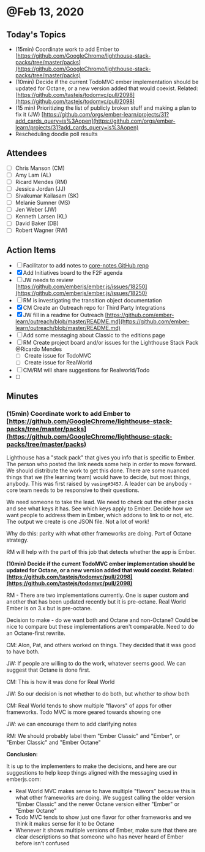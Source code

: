 # @Feb 13, 2020

## Today's Topics

- (15min) Coordinate work to add Ember to [https://github.com/GoogleChrome/lighthouse-stack-packs/tree/master/packs](https://github.com/GoogleChrome/lighthouse-stack-packs/tree/master/packs)
- (10min) Decide if the current TodoMVC ember implementation should be updated for Octane, or a new version added that would coexist. Related: [https://github.com/tastejs/todomvc/pull/2098](https://github.com/tastejs/todomvc/pull/2098)
- (15 min) Prioritizing the list of publicly broken stuff and making a plan to fix it (JW) [https://github.com/orgs/ember-learn/projects/31?add_cards_query=is%3Aopen](https://github.com/orgs/ember-learn/projects/31?add_cards_query=is%3Aopen)
- Rescheduling doodle poll results

## Attendees

- [ ]  Chris Manson (CM)
- [ ]  Amy Lam (AL)
- [ ]  Ricard Mendes (RM)
- [ ]  Jessica Jordan (JJ)
- [ ]  Sivakumar Kailasam (SK)
- [ ]  Melanie Sumner (MS)
- [ ]  Jen Weber (JW)
- [ ]  Kenneth Larsen (KL)
- [ ]  David Baker (DB)
- [ ]  Robert Wagner (RW)

## Action Items

- [ ]  Facilitator to add notes to [core-notes GitHub repo](https://github.com/emberjs/core-notes/)
- [x]  Add Initiatives board to the F2F agenda
- [ ]  JW needs to review [https://github.com/emberjs/ember.js/issues/18250](https://github.com/emberjs/ember.js/issues/18250)
- [ ]  RM is investigating the transition object documentation
- [x]  CM Create an Outreach repo for Third Party Integrations
- [x]  JW fill in a readme for Outreach [https://github.com/ember-learn/outreach/blob/master/README.md](https://github.com/ember-learn/outreach/blob/master/README.md)
- [ ]  Add some messaging about Classic to the editions page
- [ ]  RM Create project board and/or issues for the Lighthouse Stack Pack @Ricardo Mendes
    - [ ]  Create issue for TodoMVC
    - [ ]  Create issue for RealWorld
- [ ]  CM/RM will share suggestions for Realworld/Todo
- [ ]  

## Minutes

### (15min) Coordinate work to add Ember to [https://github.com/GoogleChrome/lighthouse-stack-packs/tree/master/packs](https://github.com/GoogleChrome/lighthouse-stack-packs/tree/master/packs)

Lighthouse has a "stack pack" that gives you info that is specific to Ember. The person who posted the link needs some help in order to move forward. We should distribute the work to get this done. There are some nuanced things that we (the learning team) would have to decide, but most things, anybody. This was first raised by `vasing#3457`. A leader can be anybody - core team needs to be responsive to their questions.

We need someone to take the lead. We need to check out the other packs and see what keys it has. See which keys apply to Ember. Decide how we want people to address them in Ember, which addons to link to or not, etc. The output we create is one JSON file. Not a lot of work!

Why do this: parity with what other frameworks are doing. Part of Octane strategy.

RM will help with the part of this job that detects whether the app is Ember.

**(10min) Decide if the current TodoMVC ember implementation should be updated for Octane, or a new version added that would coexist. Related: [https://github.com/tastejs/todomvc/pull/2098](https://github.com/tastejs/todomvc/pull/2098)**

RM - There are two implementations currently. One is super custom and another that has been updated recently but it is pre-octane. Real World Ember is on 3.x but is pre-octane.

Decision to make - do we want both and Octane and non-Octane? Could be nice to compare but these implementations aren't comparable. Need to do an Octane-first rewrite.

CM: Alon, Pat, and others worked on things. They decided that it was good to have both.

JW: If people are willing to do the work, whatever seems good. We can suggest that Octane is done first.

CM: This is how it was done for Real World

JW: So our decision is not whether to do both, but whether to *show* both

CM: Real World tends to show multiple "flavors" of apps for other frameworks. Todo MVC is more geared towards showing one

JW: we can encourage them to add clarifying notes

RM: We should probably label them "Ember Classic" and "Ember", or "Ember Classic" and "Ember Octane"

**Conclusion:**

It is up to the implementers to make the decisions, and here are our suggestions to help keep things aligned with the messaging used in emberjs.com:

- Real World MVC makes sense to have multiple "flavors" because this is what other frameworks are doing. We suggest calling the older version "Ember Classic" and the newer Octane version either "Ember" or "Ember Octane"
- Todo MVC tends to show just one flavor for other frameworks and we think it makes sense for it to be Octane
- Whenever it shows multiple versions of Ember, make sure that there are clear descriptions so that someone who has never heard of Ember before isn't confused